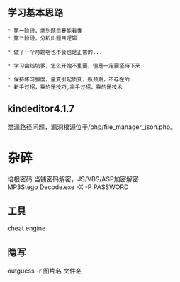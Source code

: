 ## 学习基本思路

    * 第一阶段，拿到题目要能看懂
    * 第二阶段，分析出题目逻辑

    * 做了一个月题啥也不会也是正常的...

    * 学习曲线坑爹，怎么开始不重要，但是一定要坚持下来

    * 保持练习强度，量变引起质变，瓶颈期，不存在的
    * 新手过招，靠的是技巧,高手过招，靠的是技术

## kindeditor4.1.7

泄漏路径问题，漏洞根源位于/php/file_manager_json.php。

# 杂碎
培根密码,当铺密码解密，JS/VBS/ASP加密解密  
MP3Stego Decode.exe -X -P PASSWORD

## 工具

cheat engine
## 隐写

outguess -r 图片名 文件名